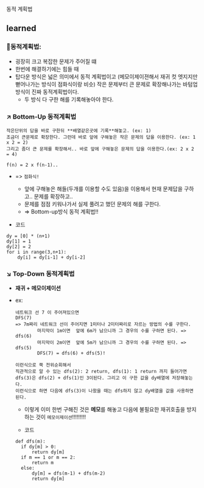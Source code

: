 동적 계획법

## learned

### 🍱동적계획법:
  * 굉장히 크고 복잡한 문제가 주어질 떄
  * 한번에 해결하기에는 힘들 때
  * 탑다운 방식은 넓은 의미에서 동적 계획법이고 (메모이제이젼해서 재귀 컷 엣지지만 뻗어나가는 방식이 점화식이랑 비슷) 작은 문제부터 큰 문제로 확장해나가는 바텀업 방식이 진짜 동적계획법이다.
    * 두 방식 다 구한 해를 기록해놓아야 한다.

    
### ↗ Bottom-Up 동적계획법
  ```물어보는 내용을 그대로 유지하면서 직관적으로 바로 답을 낼 수 있을 정도로 아주 작은단위의 문제크기로 바꿔버린다.
  작은단위의 답을 바로 구한뒤 **배열같은곳에 기록**해놓고. (ex: 1)
  조금더 큰문제로 확장한다. 그런데 바로 앞에 구해놓은 작은 문제의 답을 이용한다. (ex: 1 x 2 = 2)
  그리고 좀더 큰 문제를 확장해서.. 바로 앞에 구해놓은 문제의 답을 이용한다.(ex: 2 x 2 = 4)
  
  f(n) = 2 x f(n-1)..
  ```
  * => `점화식!`
    * 앞에 구해놓은 해들(두개를 이용할 수도 있음)을 이용해서 현재 문제답을 구하고.. 문제를 확장하고..
    * 문제를 점점 키워나가서 실제 풀려고 했던 문제의 해를 구한다.
    * => Bottom-up방식 동적 계획법!!

  * 코드 
  ```
  dy = [0] * (n+1)
  dy[1] = 1
  dy[2] = 2
  for i in range(3,n+1):
      dy[i] = dy[i-1] + dy[i-2] 
  ```


### ↘ Top-Down 동적계획법
 * **재귀 + 메모이제이션**
 * ex:
    ```
    네트워크 선 7 이 주어져있으면
    DFS(7)
    => 7m짜리 네트워크 선이 주어지면 1미터나 2미터짜리로 자르는 방법의 수를 구한다.
            마지막이 1m이면  앞에 6m가 남으니까 그 경우의 수를 구하면 된다. => dfs(6)
            마지막이 2m이면  앞에 5m가 남으니까 그 경우의 수를 구하면 된다. => dfs(5)
            DFS(7) = dfs(6) + dfs(5)!
    ```
    ```        
    이런식으로 쭉 전위순회해서
    직관적으로 알 수 있는 dfs(2): 2 return, dfs(1): 1 return 까지 들어가면
    dfs(3)은 dfs(2) + dfs(1)인 3이된다. 그리고 이 구한 값을 dy배열에 저장해놓는다.
    이런식으로 하면 다음에 dfs(3)이 나왔을 때는 dfs하지 않고 dy배열을 값을 사용하면 된다.
    ```

    * 이렇게 이미 한번 구해진 것은 **메모**를 해놓고 다음에 불필요한 재귀호출을 방지하는 것이 `메모이제이션`!!!!!!!!!
    
    * 코드
    ```
    def dfs(m):
      if dy[m] > 0:
          return dy[m]
      if m == 1 or m == 2:
          return m
      else:
          dy[m] = dfs(m-1) + dfs(m-2)
          return dy[m]
     ```
   
